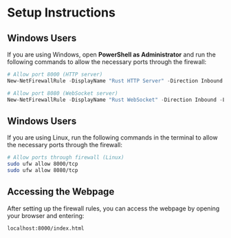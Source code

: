 # Setup Instructions

## Windows Users
If you are using Windows, open **PowerShell as Administrator** and run the following commands to allow the necessary ports through the firewall:

```powershell
# Allow port 8000 (HTTP server)
New-NetFirewallRule -DisplayName "Rust HTTP Server" -Direction Inbound -LocalPort 8000 -Protocol TCP -Action Allow

# Allow port 8080 (WebSocket server)
New-NetFirewallRule -DisplayName "Rust WebSocket" -Direction Inbound -LocalPort 8080 -Protocol TCP -Action Allow
```

## Windows Users
If you are using Linux, run the following commands in the terminal to allow the necessary ports through the firewall:

```bash
# Allow ports through firewall (Linux)
sudo ufw allow 8000/tcp
sudo ufw allow 8080/tcp
```

## Accessing the Webpage
After setting up the firewall rules, you can access the webpage by opening your browser and entering:

```
localhost:8000/index.html
```